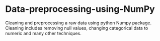# Data-preprocessing-using-NumPy
Cleaning and preprocessing a raw data using python Numpy package. Cleaning includes removing null values, changing categorical data to numeric and many other techniques.
